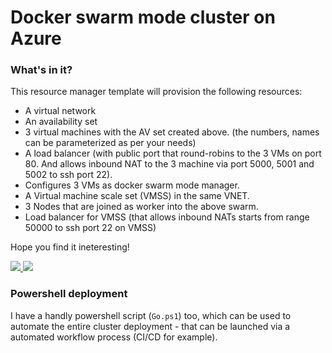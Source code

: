 # Docker swarm mode cluster on Azure

### What's in it?

This resource manager template will provision the following resources:

- A virtual network
- An availability set
- 3 virtual machines with the AV set created above. (the numbers, names can be parameterized as per your needs)
- A load balancer (with public port that round-robins to the 3 VMs on port 80. And allows inbound NAT to the 3 machine via port 5000, 5001 and 5002 to ssh port 22).
- Configures 3 VMs as docker swarm mode manager.
- A Virtual machine scale set (VMSS) in the same VNET.
- 3 Nodes that are joined as worker into the above swarm.
- Load balancer for VMSS (that allows inbound NATs starts from range 50000 to ssh port 22 on VMSS)

Hope you find it ineteresting!

<a href="https://portal.azure.com/#create/Microsoft.Template/uri/https%3A%2F%2Fraw.githubusercontent.com%2FMoimHossain%2Fdocker-swarm-on-azure%2Fmaster%2Fswarm-managers%2Fazuredeploy.json" target="_blank">
    <img src="http://azuredeploy.net/deploybutton.png"/>
</a>
<a href="http://armviz.io/#/?load=https%3A%2F%2Fraw.githubusercontent.com%2FMoimHossain%2Fdocker-swarm-on-azure%2Fmaster%2Fswarm-managers%2Fazuredeploy.json" target="_blank">
    <img src="http://armviz.io/visualizebutton.png"/>
</a>


### Powershell deployment

I have a handly powershell script (`Go.ps1`) too, which can be used to automate the entire cluster deployment - that can be launched via a automated workflow process (CI/CD for example).

